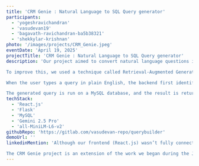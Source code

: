 ```yaml
---
title: 'CRM Genie : Natural Language to SQL Query generator'
participants:
  - 'yogeshravichandran'
  - 'vasudevan19'
  - 'bagavath-ravichandran-ba5b38321'
  - 'shekkylar-krishnan'
photo: '/images/projects/CRM_Genie.jpeg'
eventDate: 'April 19, 2025'
projectTitle: 'CRM Genie : Natural Language to SQL Query generator'
description: 'Our project aimed to convert natural language questions into accurate SQL queries. Initially, it could only generate basic queries and often struggled with correct column names.

To improve this, we used a technique called Retrieval-Augmented Generation (RAG). We took all the column names from our database and created descriptions , split them into chunks, and converted them into embeddings to create a knowledge base.

When the user types a query in plain English, the backend first identifies relevant column info using these embeddings. Then, it sends both the user input and the retrieved knowledge to the Gemini 2.5 Pro model to generate a precise SQL query.

The generated query is run on a MySQL database, and the result is returned.'
techStack:
  - 'React.js'
  - 'Flask'
  - 'MySQL'
  - 'Gemini 2.5 Pro'
  - 'all-MiniLM-L6-v2'
githubRepo: 'https://gitlab.com/vasudevan-repo/querybuilder'
demoUrl: ''
linkedinMention: 'Although our frontend (React.js) wasn’t fully connected, we successfully tested the results through the terminal.

The CRM Genie project is an extension of the work we began during the January Build2Learn event in collaboration with Selvakumar Duraipandian, Ramachandran V, and Yogeshwaran Ravichandran.'
---
```


